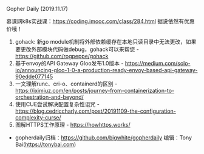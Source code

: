 Gopher Daily (2019.11.17)

慕课网k8s实战课：https://coding.imooc.com/class/284.html 据说依然有优惠价哦！

1. gohack: 新go module机制将外部依赖缓存在本地只读目录中无法更改，如果要更改外部模块代码做debug，gohack可以来帮您 - https://github.com/rogpeppe/gohack
2. 基于envoy的API Gateway Gloo发布1.0版本 - https://medium.com/solo-io/announcing-gloo-1-0-a-production-ready-envoy-based-api-gateway-90edde077145
3. 一文理解runc、cri-o、containerd的区别 - https://iximiuz.com/en/posts/journey-from-containerization-to-orchestration-and-beyond/
4. 使用CUE尝试解决配置复杂性诅咒 - https://blog.cedriccharly.com/post/20191109-the-configuration-complexity-curse/
5. 图解HTTPS工作原理 - https://howhttps.works/

* gopherdaily归档：https://github.com/bigwhite/gopherdaily
编辑：Tony Bai(https://tonybai.com)
